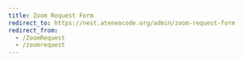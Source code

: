 ```yaml
---
title: Zoom Request Form
redirect_to: https://nest.ateneocode.org/admin/zoom-request-form
redirect_from: 
  - /ZoomRequest
  - /zoomrequest
---
```

